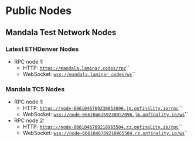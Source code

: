 # Public Nodes

## Mandala Test Network Nodes

### Latest ETHDenver Nodes

* RPC node 1:
  * HTTP: [`https://mandala.laminar.codes/rpc`](https://mandala.laminar.codes/rpc)\`\`
  * WebSocket: [`wss://mandala.laminar.codes/ws`](wss://mandala.laminar.codes/ws)\`\`

### Mandala TC5 Nodes

* RPC node 1:
  * HTTP: [`https://node-6661046769230852096.jm.onfinality.io/rpc`](https://node-6661046769230852096.jm.onfinality.io/rpc)\`\`
  * WebSocket: [`wss://node-6661046769230852096.jm.onfinality.io/ws`](wss://node-6661046769230852096.jm.onfinality.io/ws)\`\`
* RPC node 2:
  * HTTP: [`https://node-6661046769218965504.rz.onfinality.io/rpc`](https://node-6661046769218965504.rz.onfinality.io/rpc)\`\`
  * WebSocket: [`wss://node-6661046769218965504.rz.onfinality.io/ws`](wss://node-6661046769218965504.rz.onfinality.io/ws)\`\`

